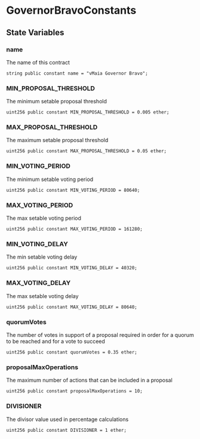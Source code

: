 # GovernorBravoConstants


## State Variables
### name
The name of this contract


```solidity
string public constant name = "vMaia Governor Bravo";
```


### MIN_PROPOSAL_THRESHOLD
The minimum setable proposal threshold


```solidity
uint256 public constant MIN_PROPOSAL_THRESHOLD = 0.005 ether;
```


### MAX_PROPOSAL_THRESHOLD
The maximum setable proposal threshold


```solidity
uint256 public constant MAX_PROPOSAL_THRESHOLD = 0.05 ether;
```


### MIN_VOTING_PERIOD
The minimum setable voting period


```solidity
uint256 public constant MIN_VOTING_PERIOD = 80640;
```


### MAX_VOTING_PERIOD
The max setable voting period


```solidity
uint256 public constant MAX_VOTING_PERIOD = 161280;
```


### MIN_VOTING_DELAY
The min setable voting delay


```solidity
uint256 public constant MIN_VOTING_DELAY = 40320;
```


### MAX_VOTING_DELAY
The max setable voting delay


```solidity
uint256 public constant MAX_VOTING_DELAY = 80640;
```


### quorumVotes
The number of votes in support of a proposal required in order for a quorum to be reached and for a vote to succeed


```solidity
uint256 public constant quorumVotes = 0.35 ether;
```


### proposalMaxOperations
The maximum number of actions that can be included in a proposal


```solidity
uint256 public constant proposalMaxOperations = 10;
```


### DIVISIONER
The divisor value used in percentage calculations


```solidity
uint256 public constant DIVISIONER = 1 ether;
```


